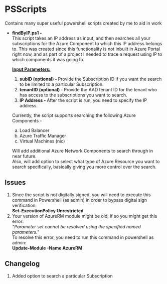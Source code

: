 # PSScripts
Contains many super useful powershell scripts created by me to aid in work
<ul>
<li><b>findByIP.ps1 -</b> </li>This script takes an IP address as input, and then searches 
      all your subscriptions for the Azure Component to which this IP address belongs to. 
      This was created since this functionality is not inbuilt in Azure Portal right now, 
      and as part of a project I needed to trace a request using IP to which components it was going to.
      <p>
      <b><u>Input Parameters:</u></b>
      <ol>
      <li><b>subID (optional) - </b>Provide the Subscription ID if you want the search to be limited to a particular Subscription.</li>
      <li><b>tenantID (optional) - </b>Provide the AAD tenant ID for the tenant who has access to the subscriptions you want to search.</li>
      <li><b>IP Address - </b>After the script is run, you need to specify the IP address.</li>
      </ol>
      <p>
      Currently, the script supports searching the following Azure Components -
      <ol type="a">
      <li>Load Balancer</li>
      <li>Azure Traffic Manager</li>
      <li>Virtual Machines (nic)</li>
      </ol>
      <p>
      Will add additional Azure Network Components to search through in near future. <br>Also, will add option to select what type of Azure Resource you want to search specifically, basically giving you more control over the search.
 </ul>
      <h2> Issues </h2>
      <p>
      <ol>
      <li>Since the script is not digitally signed, you will need to execute this command in Powershell (as admin) in order to bypass digital sign verification:<br>
            <b>Set-ExecutionPolicy Unrestricted</b></li>
      <li>Your version of AzureRM module might be old, if so you might get this error: <br><i>"Parameter set cannot be resolved using the specified named parameters."</i><br>
            To resolve this error, you need to run this command in powershell as admin:<br><b>Update-Module -Name AzureRM</b></li>
            </ol>
      <h2>Changelog</h2>
      <ol>
      <li>Added option to search a particular Subscription</li>
      </ol>
